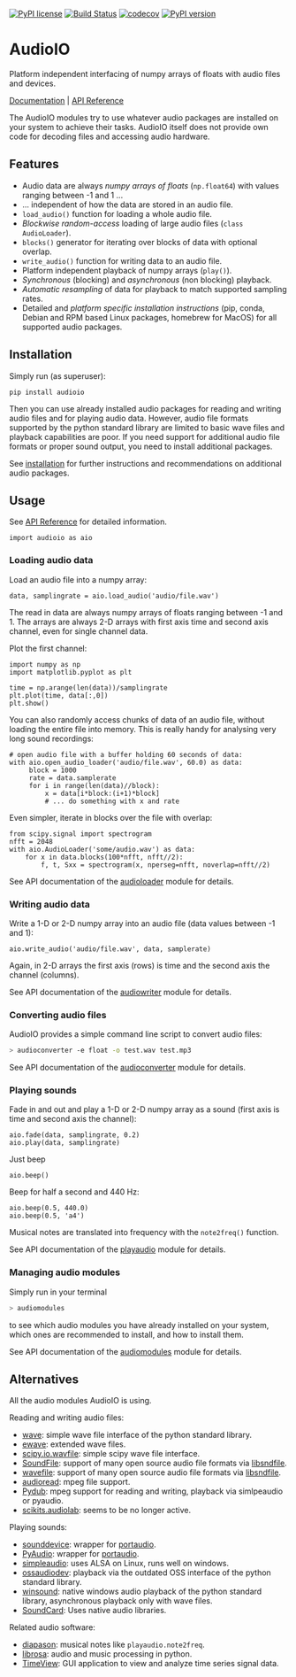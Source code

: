 [![PyPI license](https://img.shields.io/pypi/l/audioio.svg)](https://pypi.python.org/pypi/audioio/)
[![Build Status](https://travis-ci.com/bendalab/audioio.svg?branch=master)](https://travis-ci.com/bendalab/audioio)
[![codecov](https://codecov.io/gh/bendalab/audioio/branch/master/graph/badge.svg)](https://codecov.io/gh/bendalab/audioio)
[![PyPI version](https://badge.fury.io/py/audioio.svg)](https://badge.fury.io/py/audioio)
<!-- [![PyPI pyversions](https://img.shields.io/pypi/pyversions/audioio.svg)](https://pypi.python.org/pypi/audioio/) -->
<!-- [![PyPI download total](https://img.shields.io/pypi/dt/audioio.svg)](https://pypi.python.org/pypi/audioio/) see https://github.com/Naereen/badges#pypi-downloads -->

# AudioIO 

Platform independent interfacing of numpy arrays of floats with audio
files and devices.

[Documentation](https://bendalab.github.io/audioio) |
[API Reference](https://bendalab.github.io/audioio/api)

The AudioIO modules try to use whatever audio packages are installed
on your system to achieve their tasks. AudioIO itself does not provide
own code for decoding files and accessing audio hardware.


## Features

- Audio data are always *numpy arrays of floats* (`np.float64`) with values ranging between -1 and 1 ...
- ... independent of how the data are stored in an audio file.
- `load_audio()` function for loading a whole audio file.
- *Blockwise random-access* loading of large audio files (`class AudioLoader`).
- `blocks()` generator for iterating over blocks of data with optional overlap.
- `write_audio()` function for writing data to an audio file. 
- Platform independent playback of numpy arrays (`play()`).
- *Synchronous* (blocking) and *asynchronous* (non blocking) playback.
- *Automatic resampling* of data for playback to match supported sampling rates.
- Detailed and *platform specific installation instructions* (pip, conda, Debian and RPM based Linux packages, homebrew for MacOS) for all supported audio packages.


## Installation

Simply run (as superuser):
```
pip install audioio
```

Then you can use already installed audio packages for reading and
writing audio files and for playing audio data. However, audio file
formats supported by the python standard library are limited to basic
wave files and playback capabilities are poor. If you need support for
additional audio file formats or proper sound output, you need to
install additional packages.

See [installation](https://bendalab.github.io/audioio/installation)
for further instructions and recommendations on additional audio
packages.


## Usage

See [API Reference](https://bendalab.github.io/audioio/api) for detailed
information.

```
import audioio as aio
```

### Loading audio data

Load an audio file into a numpy array:
```
data, samplingrate = aio.load_audio('audio/file.wav')
```
The read in data are always numpy arrays of floats ranging between -1 and 1.
The arrays are always 2-D arrays with first axis time and second axis channel,
even for single channel data.

Plot the first channel:
```
import numpy as np
import matplotlib.pyplot as plt

time = np.arange(len(data))/samplingrate
plt.plot(time, data[:,0])
plt.show()
```

You can also randomly access chunks of data of an audio file, without
loading the entire file into memory. This is really handy for
analysing very long sound recordings:
```
# open audio file with a buffer holding 60 seconds of data:
with aio.open_audio_loader('audio/file.wav', 60.0) as data:
     block = 1000
     rate = data.samplerate
     for i in range(len(data)//block):
     	 x = data[i*block:(i+1)*block]
     	 # ... do something with x and rate
```

Even simpler, iterate in blocks over the file with overlap:
```
from scipy.signal import spectrogram
nfft = 2048
with aio.AudioLoader('some/audio.wav') as data:
    for x in data.blocks(100*nfft, nfft//2):
        f, t, Sxx = spectrogram(x, nperseg=nfft, noverlap=nfft//2)
```

See API documentation of the
[audioloader](https://bendalab.github.io/audioio/api/audioloader.html)
module for details.



### Writing audio data

Write a 1-D or 2-D numpy array into an audio file (data values between -1 and 1):
```
aio.write_audio('audio/file.wav', data, samplerate)
```
Again, in 2-D arrays the first axis (rows) is time and the second axis the channel (columns).

See API documentation of the
[audiowriter](https://bendalab.github.io/audioio/api/audiowriter.html)
module for details.


### Converting audio files

AudioIO provides a simple command line script to convert audio files:
```sh
> audioconverter -e float -o test.wav test.mp3
```

See API documentation of the
[audioconverter](https://bendalab.github.io/audioio/api/audioconverter.html)
module for details.


### Playing sounds

Fade in and out and play a 1-D or 2-D numpy array as a sound
(first axis is time and second axis the channel):
```
aio.fade(data, samplingrate, 0.2)
aio.play(data, samplingrate)
```

Just beep
```
aio.beep()
```
Beep for half a second and 440 Hz:
```
aio.beep(0.5, 440.0)
aio.beep(0.5, 'a4')
```
Musical notes are translated into frequency with the `note2freq()` function.

See API documentation of the
[playaudio](https://bendalab.github.io/audioio/api/playaudio.html)
module for details.


### Managing audio modules

Simply run in your terminal
```sh
> audiomodules
```
to see which audio modules you have already installed on your system,
which ones are recommended to install, and how to install them.

See API documentation of the
[audiomodules](https://bendalab.github.io/audioio/api/audiomodules.html)
module for details.


## Alternatives

All the audio modules AudioIO is using.

Reading and writing audio files:

- [wave](https://docs.python.org/3.8/library/wave.html): simple wave file interface of the python standard library.
- [ewave](https://github.com/melizalab/py-ewave): extended wave files. 
- [scipy.io.wavfile](http://docs.scipy.org/doc/scipy/reference/io.html): simple scipy wave file interface.
- [SoundFile](http://pysoundfile.readthedocs.org): support of many open source audio file formats via [libsndfile](http://www.mega-nerd.com/libsndfile).
- [wavefile](https://github.com/vokimon/python-wavefile): support of many open source audio file formats via [libsndfile](http://www.mega-nerd.com/libsndfile).
- [audioread](https://github.com/beetbox/audioread): mpeg file support.
- [Pydub](https://github.com/jiaaro/pydub): mpeg support for reading and writing, playback via simlpeaudio or pyaudio.
- [scikits.audiolab](http://cournape.github.io/audiolab): seems to be no longer active.

Playing sounds:

- [sounddevice](https://python-sounddevice.readthedocs.io): wrapper for [portaudio](http://www.portaudio.com).
- [PyAudio](https://people.csail.mit.edu/hubert/pyaudio): wrapper for [portaudio](http://www.portaudio.com).
- [simpleaudio](https://simpleaudio.readthedocs.io): uses ALSA on Linux, runs well on windows.
- [ossaudiodev](https://docs.python.org/3.8/library/ossaudiodev.html): playback via the outdated OSS interface of the python standard library.
- [winsound](https://docs.python.org/3.6/library/winsound.html): native windows audio playback of the python standard library, asynchronous playback only with wave files.
- [SoundCard](https://github.com/bastibe/SoundCard): Uses native audio libraries.

Related audio software:

- [diapason](https://github.com/Soundphy/diapason): musical notes like `playaudio.note2freq`.
- [librosa](https://librosa.org/): audio and music processing in python.
- [TimeView](https://github.com/j9ac9k/timeview): GUI application to view and analyze time series signal data.
